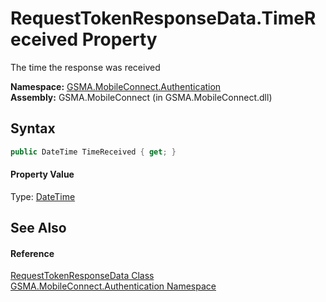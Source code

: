 RequestTokenResponseData.TimeReceived Property
==============================================
The time the response was received

**Namespace:** [GSMA.MobileConnect.Authentication][1]  
**Assembly:** GSMA.MobileConnect (in GSMA.MobileConnect.dll)

Syntax
------

```csharp
public DateTime TimeReceived { get; }
```

#### Property Value
Type: [DateTime][2]

See Also
--------

#### Reference
[RequestTokenResponseData Class][3]  
[GSMA.MobileConnect.Authentication Namespace][1]  

[1]: ../README.md
[2]: http://msdn.microsoft.com/en-us/library/03ybds8y
[3]: README.md
[4]: ../../_icons/Help.png